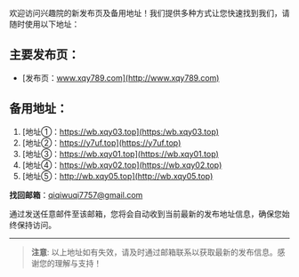 欢迎访问兴趣院的新发布页及备用地址！我们提供多种方式让您快速找到我们，请随时使用以下地址：

## 主要发布页：
- [发布页：www.xqy789.com](http://www.xqy789.com)

## 备用地址：
1. [地址①：https://wb.xqy03.top](https:/wb.xqy03.top)
2. [地址②：https://y7uf.top](https://y7uf.top)
3. [地址③：https://wb.xqy01.top](https://wb.xqy01.top)
4. [地址④：https://wb.xqy02.top](https://wb.xqy02.top)
5. [地址⑤：http://wb.xqy05.top](http://wb.xqy05.top) 

 **找回邮箱**：qiqiwuqi7757@gmail.com

通过发送任意邮件至该邮箱，您将会自动收到当前最新的发布地址信息，确保您始终保持访问。

---

> **注意**: 以上地址如有失效，请及时通过邮箱联系以获取最新的发布信息。感谢您的理解与支持！
